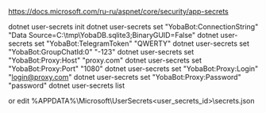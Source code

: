 https://docs.microsoft.com/ru-ru/aspnet/core/security/app-secrets

dotnet user-secrets init
dotnet user-secrets set "YobaBot:ConnectionString" "Data Source=C:\tmp\YobaDB.sqlite3;BinaryGUID=False"
dotnet user-secrets set "YobaBot:TelegramToken" "QWERTY"
dotnet user-secrets set "YobaBot:GroupChatId:0" "-123"
dotnet user-secrets set "YobaBot:Proxy:Host" "proxy.com"
dotnet user-secrets set "YobaBot:Proxy:Port" "1080"
dotnet user-secrets set "YobaBot:Proxy:Login" "login@proxy.com"
dotnet user-secrets set "YobaBot:Proxy:Password" "password"
dotnet user-secrets list

or edit %APPDATA%\Microsoft\UserSecrets\<user_secrets_id>\secrets.json